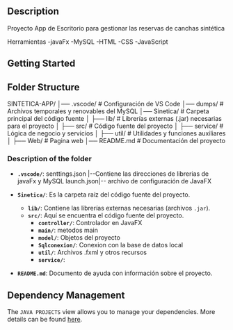 ## Description
Proyecto App de Escritorio para gestionar las reservas de canchas sintética

Herramientas
-javaFx
-MySQL
-HTML
-CSS
-JavaScript

## Getting Started

## Folder Structure
SINTETICA-APP/ │── .vscode/ # Configuración de VS Code │── dumps/ # Archivos temporales y renovables del MySQL │── Sinetica/ # Carpeta principal del código fuente │ ├── lib/ # Librerías externas (.jar) necesarias para el proyecto │ ├── src/ # Código fuente del proyecto │ ├── service/ # Lógica de negocio y servicios │ ├── util/ # Utilidades y funciones auxiliares │ ├── Web/ # Pagina web │── README.md # Documentación del proyecto

### Description of the folder

- **`.vscode/`**: senttings.json |--Contiene las direcciones  de  librerias de javaFx y MySQL 
launch.json|-- archivo de configuración de JavaFX

- **`Sinetica/`**: Es la carpeta raíz del código fuente del proyecto.  
  - **`lib/`**: Contiene las librerías externas necesarias (archivos `.jar`).  
  - **`src/`**: Aquí se encuentra el código fuente del proyecto.  
    - **`controller/`**: Controlador en JavaFX 
    - **`main/`**: metodos main
    - **`model/`**: Objetos del proyecto
    - **`Sqlconexion/`**: Conexion con la base de datos local
    - **`util/`**: Archivos .fxml y otros recursos 
    - **`service/`**: 
- **`README.md`**: Documento de ayuda con información sobre el proyecto.  




## Dependency Management

The `JAVA PROJECTS` view allows you to manage your dependencies. More details can be found [here](https://github.com/microsoft/vscode-java-dependency#manage-dependencies).
